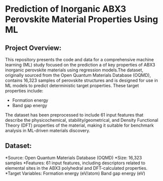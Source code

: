 # Prediction of Inorganic ABX3 Perovskite Material Properties Using ML 
  
## Project Overview:
  This repository presents the code and data for a comprehensive machine learning (ML) study focused on the prediction a of key properties of ABX3 inorganic perovskite materials using regression models.The dataset, originally sourced from the Open Quantum Materials Database (OQMD), contains 16,323 samples of perovskite structures and is designed for use in ML models to predict deterministic target properties. These target properties include:

* Formation energy
* Band gap energy

The dataset has been preprocessed to include 61 input features that describe the physicochemical, stability/geometrical, and Density Functional Theory (DFT) properties of the material, making it suitable for benchmark analysis in ML-driven materials discovery.

## Dataset:
*Source: Open Quantum Materials Database (OQMD)
*Size: 16,323 samples
*Features: 61 input features, including descriptors related to elemental sites in the ABX3 polyhedral and DFT-calculated properties.
*Target Variables:
Formation energy (eV/atom)
Band gap energy (eV)
